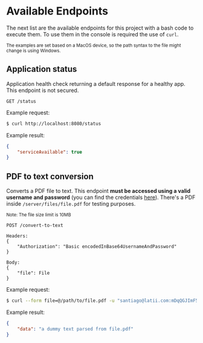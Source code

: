 # Available Endpoints
The next list are the available endpoints for this project with a bash code to execute them. To use them in the console is required the use of `curl`.

<sub>The examples are set based on a MacOS device, so the path syntax to the file might change is using Windows.</sub>

## Application status
Application health check returning a default response for a healthy app. This endpoint is not secured.
```
GET /status
```
Example request:
```bash
$ curl http://localhost:8080/status
```
Example result:
```json
{
    "serviceAvailable": true
}
```

## PDF to text conversion
Converts a PDF file to text. This endpoint **must be accessed using a valid username and password** (you can find the credentials [here](/docs//credentials.md)).
There's a PDF inside `/server/files/file.pdf` for testing purposes.

<sub>Note: The file size limit is 10MB</sub>

```
POST /convert-to-text

Headers:
{
    "Authorization": "Basic encodedInBase64UsernameAndPassword"
}

Body:
{
    "file": File
}
```
Example request:
```bash
$ curl --form file=@/path/to/file.pdf -u "santiago@latii.com:mDqQGJImF5" http://localhost:8080/convert-to-text
```
Example result:
```json
{
    "data": "a dummy text parsed from file.pdf"
}
```